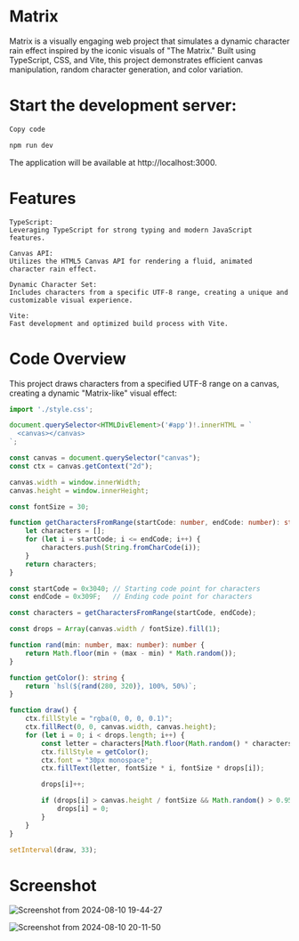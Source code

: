 # Matrix
Matrix is a visually engaging web project that simulates a dynamic character rain effect inspired by the iconic visuals of "The Matrix." Built using TypeScript, CSS, and Vite, this project demonstrates efficient canvas manipulation, random character generation, and color variation.

# Start the development server:

```bash
Copy code

npm run dev
```
The application will be available at http://localhost:3000.


# Features

```
TypeScript:
Leveraging TypeScript for strong typing and modern JavaScript features.

Canvas API: 
Utilizes the HTML5 Canvas API for rendering a fluid, animated character rain effect.

Dynamic Character Set: 
Includes characters from a specific UTF-8 range, creating a unique and customizable visual experience.

Vite: 
Fast development and optimized build process with Vite.
```

# Code Overview


This project draws characters from a specified UTF-8 range on a canvas, creating a dynamic "Matrix-like" visual effect:

```typescript
import './style.css';

document.querySelector<HTMLDivElement>('#app')!.innerHTML = `
  <canvas></canvas>
`;

const canvas = document.querySelector("canvas");
const ctx = canvas.getContext("2d");

canvas.width = window.innerWidth;
canvas.height = window.innerHeight;

const fontSize = 30;

function getCharactersFromRange(startCode: number, endCode: number): string[] {
    let characters = [];
    for (let i = startCode; i <= endCode; i++) {
        characters.push(String.fromCharCode(i));
    }
    return characters;
}

const startCode = 0x3040; // Starting code point for characters
const endCode = 0x309F;   // Ending code point for characters

const characters = getCharactersFromRange(startCode, endCode);

const drops = Array(canvas.width / fontSize).fill(1);

function rand(min: number, max: number): number {
    return Math.floor(min + (max - min) * Math.random());
}

function getColor(): string {
    return `hsl(${rand(280, 320)}, 100%, 50%)`;
}

function draw() {
    ctx.fillStyle = "rgba(0, 0, 0, 0.1)";
    ctx.fillRect(0, 0, canvas.width, canvas.height);
    for (let i = 0; i < drops.length; i++) {
        const letter = characters[Math.floor(Math.random() * characters.length)];
        ctx.fillStyle = getColor();
        ctx.font = "30px monospace";
        ctx.fillText(letter, fontSize * i, fontSize * drops[i]);

        drops[i]++;

        if (drops[i] > canvas.height / fontSize && Math.random() > 0.95) {
            drops[i] = 0;
        }
    }
}

setInterval(draw, 33);
```

# Screenshot

![Screenshot from 2024-08-10 19-44-27](https://github.com/user-attachments/assets/fb5086fb-f182-4b25-ae5c-00d2906be115)

![Screenshot from 2024-08-10 20-11-50](https://github.com/user-attachments/assets/1b28081f-d9cc-4403-a731-b346f34233cb)
